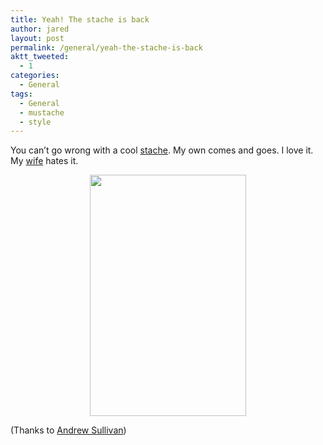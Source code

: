 ```yaml
---
title: Yeah! The stache is back
author: jared
layout: post
permalink: /general/yeah-the-stache-is-back
aktt_tweeted:
  - 1
categories:
  - General
tags:
  - General
  - mustache
  - style
---
```

You can&#8217;t go wrong with a cool <a href="http://www.boston.com/lifestyle/fashion/articles/2007/11/15/mustaches_cool_by_a_whisker/" target="_blank">stache</a>. My own comes and goes. I love it. My <a href="http://adrienne.ottleys.net" target="_blank">wife</a> hates it.

<p align="center">
  <img src="http://jared.ottleys.net/archives/images/IMG_1614.jpg" height="386" width="250" />
</p>

(Thanks to <a href="http://andrewsullivan.theatlantic.com/the_daily_dish/2007/11/hipstaches.html" target="_blank">Andrew Sullivan</a>)